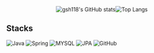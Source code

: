 <div align="center">
<!-- ![gsh118's GitHub stats](https://github-readme-stats-sigma-five.vercel.app/api?username=gsh118&show_icons=true&theme=gruvbox) -->

![gsh118's GitHub stats](https://github-readme-stats.vercel.app/api?username=gsh118&show_icons=true&theme=radical)![Top Langs](https://github-readme-stats-sigma-five.vercel.app/api/top-langs/?username=gsh118&layout=compact&theme=graywhite)

</div>

## Stacks

![Java](https://img.shields.io/badge/Java-%23ED8B00.svg?style=for-the-badge&logo=openjdk&logoColor=fff)
![Spring](https://img.shields.io/badge/Spring-6DB33F?style=for-the-badge&logo=spring&logoColor=fff)
![MYSQL](https://img.shields.io/badge/mysql-4479A1?style=for-the-badge&logo=mysql&logoColor=white)
![JPA](https://img.shields.io/badge/Spring_data_jpa-6DB33F?style=for-the-badge&logo=SpringSecurity&logoColor=white)
![GitHub](https://img.shields.io/badge/github-181717?style=for-the-badge&logo=github&logoColor=white)
